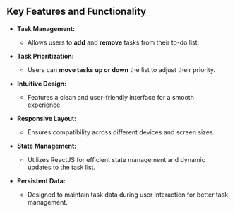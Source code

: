 ## Key Features and Functionality

- **Task Management:**
  - Allows users to **add** and **remove** tasks from their to-do list.
  
- **Task Prioritization:**
  - Users can **move tasks up or down** the list to adjust their priority.

- **Intuitive Design:**
  - Features a clean and user-friendly interface for a smooth experience.

- **Responsive Layout:**
  - Ensures compatibility across different devices and screen sizes.

- **State Management:**
  - Utilizes ReactJS for efficient state management and dynamic updates to the task list.

- **Persistent Data:**
  - Designed to maintain task data during user interaction for better task management.
